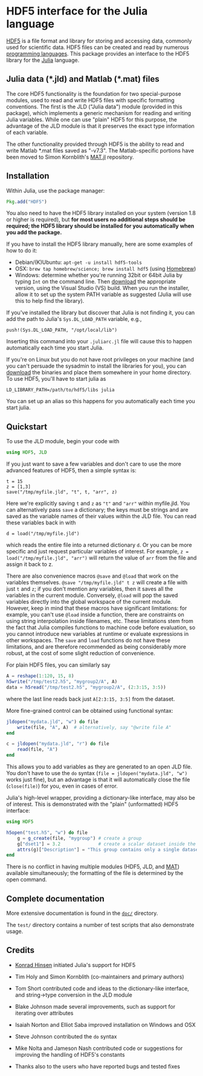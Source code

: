 # HDF5 interface for the Julia language

[HDF5][HDF5] is a file format and library for storing and accessing
data, commonly used for scientific data. HDF5 files can be created and
read by numerous [programming
languages](http://www.hdfgroup.org/tools5desc.html).  This package
provides an interface to the HDF5 library for the
[Julia][Julia] language.

## Julia data (\*.jld) and Matlab (\*.mat) files

The core HDF5 functionality is the foundation for two special-purpose
modules, used to read and write HDF5 files with specific formatting
conventions. The first is the JLD ("Julia data") module (provided in
this package), which implements a generic mechanism for reading and
writing Julia variables. While one can use "plain" HDF5 for this
purpose, the advantage of the JLD module is that it preserves the
exact type information of each variable.

The other functionality provided through HDF5 is the ability to read
and write Matlab \*.mat files saved as "-v7.3". The Matlab-specific
portions have been moved to Simon Kornblith's
[MAT.jl](https://github.com/simonster/MAT.jl) repository.

## Installation

Within Julia, use the package manager:
```julia
Pkg.add("HDF5")
```

You also need to have the HDF5 library installed on your
system (version 1.8 or higher is required), but **for most users
no additional steps should be required; the HDF5 library should be
installed for you automatically when you add the package.**

If you have to install the HDF5 library manually, here are some examples of
how to do it:

- Debian/(K)Ubuntu: `apt-get -u install hdf5-tools`
- OSX: `brew tap homebrew/science; brew install hdf5` (using [Homebrew](http://brew.sh))
- Windows: determine whether you're running 32bit or 64bit Julia by
  typing `Int` on the command line. Then
  [download](http://www.hdfgroup.org/HDF5/release/obtain5.html) the
  appropriate version, using the Visual Studio (VS) build. When you
  run the installer, allow it to set up the system PATH variable as
  suggested (Julia will use this to help find the library).

If you've installed the library but discover that Julia is not finding
it, you can add the path to Julia's `Sys.DL_LOAD_PATH` variable, e.g.,
```
push!(Sys.DL_LOAD_PATH, "/opt/local/lib")
```
Inserting this command into your `.juliarc.jl` file will cause this to
happen automatically each time you start Julia.

If you're on Linux but you do not have root privileges on your machine (and
you can't persuade the sysadmin to install the libraries for you), you can [download](http://www.hdfgroup.org/HDF5/release/obtain5.html) the
binaries and place them somewhere in your home directory. To use HDF5,
you'll have to start julia as
```
LD_LIBRARY_PATH=/path/to/hdf5/libs julia
```
You can set up an alias so this happens for you automatically each time
you start julia.

## Quickstart

To use the JLD module, begin your code with

```julia
using HDF5, JLD
```

If you just want to save a few variables and don't care to use the more
advanced features of HDF5, then a simple syntax is:

```
t = 15
z = [1,3]
save("/tmp/myfile.jld", "t", t, "arr", z)
```
Here we're explicitly saving `t` and `z` as `"t"` and `"arr"` within
myfile.jld. You can alternatively pass `save` a dictionary; the keys must be
strings and are saved as the variable names of their values within the JLD
file. You can read these variables back in with
```
d = load("/tmp/myfile.jld")
```
which reads the entire file into a returned dictionary `d`. Or you can be more
specific and just request particular variables of interest. For example, `z =
load("/tmp/myfile.jld", "arr")` will return the value of `arr` from the file
and assign it back to z.

There are also convenience macros `@save` and `@load` that work on the
variables themselves. `@save "/tmp/myfile.jld" t z` will create a file with
just `t` and `z`; if you don't mention any variables, then it saves all the
variables in the current module. Conversely, `@load` will pop the saved
variables directly into the global workspace of the current module.
However, keep in mind that these macros have significant limitations: for example,
you can't use `@load` inside a function, there are constraints on using string
interpolation inside filenames, etc. These limitations stem
from the fact that Julia compiles functions to machine code before evaluation,
so you cannot introduce new variables at runtime or evaluate expressions
in other workspaces.
The `save` and `load` functions do not have these limitations, and are therefore
recommended as being considerably more robust, at the cost of some slight
reduction of convenience.

For plain HDF5 files, you can similarly say
```julia
A = reshape(1:120, 15, 8)
h5write("/tmp/test2.h5", "mygroup2/A", A)
data = h5read("/tmp/test2.h5", "mygroup2/A", (2:3:15, 3:5))
```
where the last line reads back just `A[2:3:15, 3:5]` from the dataset.

More fine-grained control can be obtained using functional syntax:

```julia
jldopen("mydata.jld", "w") do file
    write(file, "A", A)  # alternatively, say "@write file A"
end

c = jldopen("mydata.jld", "r") do file
    read(file, "A")
end
```
This allows you to add variables as they are generated to an open JLD file.
You don't have to use the `do` syntax (`file = jldopen("mydata.jld", "w")` works
just fine), but an advantage is that it will automatically close the file (`close(file)`)
for you, even in cases of error.

Julia's high-level wrapper, providing a dictionary-like interface, may
also be of interest. This is demonstrated with the "plain" (unformatted)
HDF5 interface:

```julia
using HDF5

h5open("test.h5", "w") do file
    g = g_create(file, "mygroup") # create a group
    g["dset1"] = 3.2              # create a scalar dataset inside the group
    attrs(g)["Description"] = "This group contains only a single dataset" # an attribute
end
```

There is no conflict in having multiple modules (HDF5, JLD, and
[MAT](https://github.com/simonster/MAT.jl)) available simultaneously;
the formatting of the file is determined by the open command.

## Complete documentation

More extensive documentation is found in the [`doc/`](doc/) directory.

The `test/` directory contains a number of test scripts that also
demonstrate usage.

## Credits

- [Konrad Hinsen](https://github.com/khinsen/julia_hdf5) initiated
  Julia's support for HDF5

- Tim Holy and Simon Kornblith (co-maintainers and primary authors)

- Tom Short contributed code and ideas to the dictionary-like
  interface, and string->type conversion in the JLD module

- Blake Johnson made several improvements, such as support for
  iterating over attributes

- Isaiah Norton and Elliot Saba improved installation on Windows and OSX

- Steve Johnson contributed the `do` syntax

- Mike Nolta and Jameson Nash contributed code or suggestions for
  improving the handling of HDF5's constants

- Thanks also to the users who have reported bugs and tested fixes


[Julia]: http://julialang.org "Julia"
[HDF5]: http://www.hdfgroup.org/HDF5/ "HDF5"
